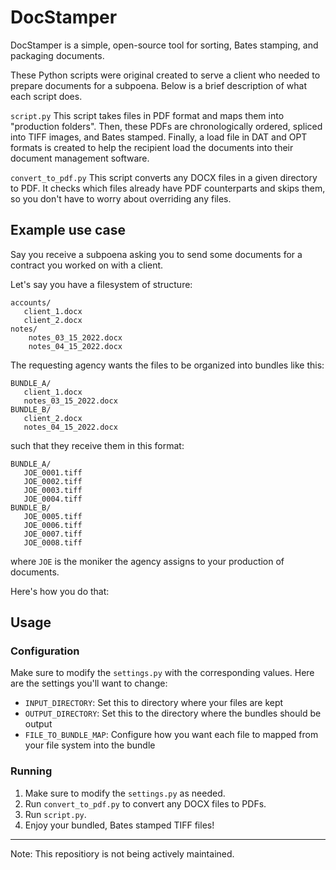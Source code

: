 # DocStamper

DocStamper is a simple, open-source tool for sorting, Bates stamping, and packaging documents.

These Python scripts were original created to serve a client who needed to prepare documents for a subpoena. Below is a brief description of what each script does.

`script.py`
This script takes files in PDF format and maps them into "production folders". Then, these PDFs are chronologically ordered, spliced into TIFF images, and Bates stamped. Finally, a load file in DAT and OPT formats is created to help the recipient load the documents into their document management software.

`convert_to_pdf.py`
This script converts any DOCX files in a given directory to PDF. It checks which files already have PDF counterparts and skips them, so you don't have to worry about overriding any files.

## Example use case

Say you receive a subpoena asking you to send some documents for a contract you worked on with a client. 

Let's say you have a filesystem of structure:

```
accounts/
   client_1.docx
   client_2.docx
notes/
    notes_03_15_2022.docx
    notes_04_15_2022.docx
```

The requesting agency wants the files to be organized into bundles like this:

```
BUNDLE_A/
   client_1.docx
   notes_03_15_2022.docx
BUNDLE_B/
   client_2.docx
   notes_04_15_2022.docx
```

such that they receive them in this format:

```
BUNDLE_A/
   JOE_0001.tiff
   JOE_0002.tiff
   JOE_0003.tiff
   JOE_0004.tiff
BUNDLE_B/
   JOE_0005.tiff
   JOE_0006.tiff
   JOE_0007.tiff
   JOE_0008.tiff
```
where `JOE` is the moniker the agency assigns to your production of documents.

Here's how you do that:

## Usage

### Configuration
Make sure to modify the `settings.py` with the corresponding values. Here are the settings you'll want to change:

- `INPUT_DIRECTORY`: Set this to directory where your files are kept
- `OUTPUT_DIRECTORY`: Set this to the directory where the bundles should be output
- `FILE_TO_BUNDLE_MAP`: Configure how you want each file to mapped from your file system into the bundle


### Running

1. Make sure to modify the `settings.py` as needed.
2. Run `convert_to_pdf.py` to convert any DOCX files to PDFs.
3. Run `script.py`.
4. Enjoy your bundled, Bates stamped TIFF files!

---

Note: This repositiory is not being actively maintained.
